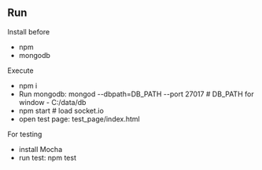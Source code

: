 Run
-------

Install before
- npm
- mongodb

Execute
- npm i
- Run mongodb: mongod --dbpath=DB_PATH --port 27017 # DB_PATH for window - C:/data/db
- npm start # load socket.io
- open test page: test_page/index.html

For testing
- install Mocha
- run test: npm test